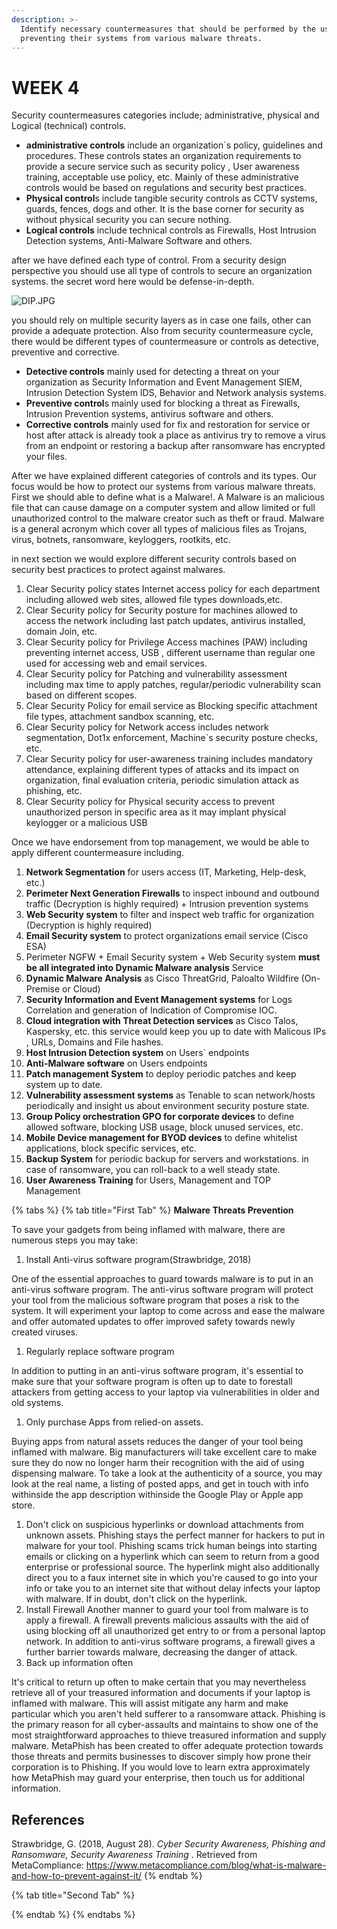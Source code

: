 ```yaml
---
description: >-
  Identify necessary countermeasures that should be performed by the users for
  preventing their systems from various malware threats.
---
```


# WEEK 4



Security countermeasures categories include; administrative, physical and Logical \(technical\) controls.

* **administrative controls** include an organization\`s policy, guidelines and procedures. These controls states an organization requirements to provide a secure service such as  security policy , User awareness training,  acceptable use policy, etc. Mainly of these administrative controls would be based on regulations and security best practices.
* **Physical control**s include tangible security controls as CCTV systems, guards, fences, dogs and other. It is the base corner for security as without physical security you can secure nothing.
* **Logical controls** include technical controls as Firewalls, Host Intrusion Detection systems, Anti-Malware Software and others.

after we have defined each type of control. From a security design perspective you should use all type of controls to secure an organization systems. the secret word here would be defense-in-depth.

![DIP.JPG](https://eccouncil.instructure.com/users/1805/files/476056/preview?verifier=KapwqVJKP7Ui1Ayd9xyxPQ7AtczKaCaVgUu2IQI2)

you should rely on multiple security layers as in case one fails, other can provide a adequate protection. Also from security countermeasure cycle, there would be different types of countermeasure or controls as detective, preventive and corrective.

* **Detective controls** mainly used for detecting a threat on your organization as Security Information and Event Management SIEM, Intrusion Detection System IDS, Behavior and Network analysis systems.
* **Preventive control**s mainly used for blocking a threat as Firewalls, Intrusion Prevention systems, antivirus software and others.
* **Corrective controls** mainly used for fix and restoration for service or host after attack is already took a place as antivirus try to remove a virus from an endpoint or restoring a backup after ransomware has encrypted your files.

After we have explained different categories of controls and its types. Our focus would be how to protect our systems from various malware threats. First we should able to define what is a Malware!. A Malware is an malicious file that can cause damage on a computer system and allow limited or full unauthorized control to the malware creator such as theft or fraud. Malware is a general acronym which cover all types of malicious files as Trojans, virus, botnets, ransomware, keyloggers, rootkits, etc.

in next section we would explore different security controls based on security best practices to protect against malwares.

1. Clear Security policy states Internet access policy for each department including allowed web sites, allowed file types downloads,etc.
2. Clear Security policy for Security posture for machines allowed to access the network including last patch updates, antivirus installed, domain Join, etc.
3. Clear Security policy for Privilege Access machines \(PAW\) including preventing internet access, USB , different username than regular one used for accessing web and email services.
4. Clear Security policy for Patching and vulnerability assessment including max time to apply patches, regular/periodic vulnerability scan based on different scopes.
5. Clear Security Policy for email service as Blocking specific attachment file types, attachment sandbox scanning, etc.
6. Clear Security policy for Network access includes network segmentation, Dot1x enforcement, Machine\`s security posture checks, etc.
7. Clear Security policy for user-awareness training includes mandatory attendance, explaining different types of attacks and its impact on organization, final evaluation criteria, periodic simulation attack as phishing, etc.
8. Clear Security policy for Physical security access to prevent unauthorized person in specific area as it may implant physical keylogger or a malicious USB

Once we have endorsement from top management, we would be able to apply different countermeasure including.

1. **Network Segmentation** for users access \(IT, Marketing, Help-desk, etc.\)
2. **Perimeter Next Generation Firewalls** to inspect inbound and outbound traffic \(Decryption is highly required\) + Intrusion prevention systems
3. **Web Security system** to filter and inspect web traffic for organization \(Decryption is highly required\)
4. **Email Security system** to protect organizations email service \(Cisco ESA\)
5. Perimeter NGFW + Email Security system + Web Security system **must be all integrated into Dynamic Malware analysis** Service
6. **Dynamic Malware Analysis** as Cisco ThreatGrid, Paloalto Wildfire \(On-Premise or Cloud\)
7. **Security Information and Event Management systems** for Logs Correlation and generation of Indication of Compromise IOC.
8. **Cloud integration with Threat Detection services** as Cisco Talos, Kaspersky, etc. this service would keep you up to date with Malicous IPs , URLs, Domains and File hashes.
9. **Host Intrusion Detection system** on Users\` endpoints
10. **Anti-Malware software** on Users endpoints
11. **Patch management System** to deploy periodic patches and keep system up to date.
12. **Vulnerability assessment systems** as Tenable to scan network/hosts periodically and insight us about environment security posture state.
13. **Group Policy orchestration GPO for corporate devices** to define allowed software, blocking USB usage, block unused services, etc.
14. **Mobile Device management for BYOD devices** to define whitelist applications, block specific services, etc.
15. **Backup System** for periodic backup for servers and workstations. in case of ransomware, you can roll-back to a well steady state.
16. **User Awareness Training** for Users, Management and TOP Management

{% tabs %}
{% tab title="First Tab" %}
**Malware Threats Prevention**

To save your gadgets from being inflamed with malware, there are numerous steps you may take:

1. Install Anti-virus software program\(Strawbridge, 2018\)

One of the essential approaches to guard towards malware is to put in an anti-virus software program. The anti-virus software program will protect your tool from the malicious software program that poses a risk to the system. It will experiment your laptop to come across and ease the malware and offer automated updates to offer improved safety towards newly created viruses.

1. Regularly replace software program

 In addition to putting in an anti-virus software program, it's essential to make sure that your software program is often up to date to forestall attackers from getting access to your laptop via vulnerabilities in older and old systems.

1. Only purchase Apps from relied-on assets.

 Buying apps from natural assets reduces the danger of your tool being inflamed with malware. Big manufacturers will take excellent care to make sure they do now no longer harm their recognition with the aid of using dispensing malware. To take a look at the authenticity of a source, you may look at the real name, a listing of posted apps, and get in touch with info withinside the app description withinside the Google Play or Apple app store.

1. Don't click on suspicious hyperlinks or download attachments from unknown assets. Phishing stays the perfect manner for hackers to put in malware for your tool. Phishing scams trick human beings into starting emails or clicking on a hyperlink which can seem to return from a good enterprise or professional source. The hyperlink might also additionally direct you to a faux internet site in which you're caused to go into your info or take you to an internet site that without delay infects your laptop with malware. If in doubt, don't click on the hyperlink.
2. Install Firewall Another manner to guard your tool from malware is to apply a firewall. A firewall prevents malicious assaults with the aid of using blocking off all unauthorized get entry to or from a personal laptop network. In addition to anti-virus software programs, a firewall gives a further barrier towards malware, decreasing the danger of attack.
3. Back up information often

 It's critical to return up often to make certain that you may nevertheless retrieve all of your treasured information and documents if your laptop is inflamed with malware. This will assist mitigate any harm and make particular which you aren't held sufferer to a ransomware attack. Phishing is the primary reason for all cyber-assaults and maintains to show one of the most straightforward approaches to thieve treasured information and supply malware. MetaPhish has been created to offer adequate protection towards those threats and permits businesses to discover simply how prone their corporation is to Phishing. If you would love to learn extra approximately how MetaPhish may guard your enterprise, then touch us for additional information.

## References

Strawbridge, G. \(2018, August 28\). _Cyber Security Awareness, Phishing and Ransomware, Security Awareness Training_ . Retrieved from MetaCompliance: https://www.metacompliance.com/blog/what-is-malware-and-how-to-prevent-against-it/
{% endtab %}

{% tab title="Second Tab" %}

{% endtab %}
{% endtabs %}

